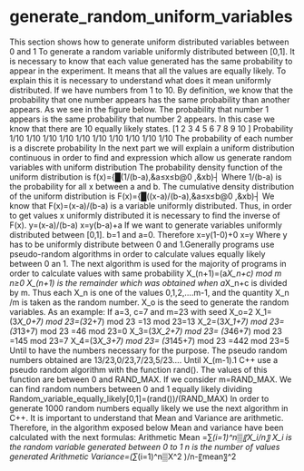 # generate_random_uniform_variables
This section shows how to generate uniform distributed variables between 0 and 1 
To generate a random variable uniformly distributed between [0,1]. It is necessary to know that each value generated has the same probability to appear in the experiment. It means that all the values are equally likely. 
To explain this it is necessary to understand what does it mean uniformly distributed. If we have numbers from 1 to 10. By definition, we know that the probability that one number appears has the same probability than another appears.
As we see in the figure below. The probability that number 1 appears is the same probability that number 2 appears. In this case we know that there are 10 equally likely states.
 	[1	2	3	4	5	6	7	8	9	10     ]
Probability	 1/10	1/10	1/10	1/10	1/10	1/10	1/10	1/10	1/10	1/10
The probability of each number is a discrete probability
In the next part we will explain a uniform distribution continuous in order to find and expression which allow us generate random variables with uniform distribution
The probability density function of the uniform distribution is
f(x)={█(1/(b-a),&a≤x≤b@0     ,&x<a or x>b)┤
Where 1/(b-a) is the probability for all x between a and b.
The cumulative density distribution of the uniform distribution is 
F(x)={█((x-a)/(b-a),&a≤x≤b@0     ,&x<a or x>b)┤
We know that  F(x)=(x-a)/(b-a) is a variable uniformly distributed. Thus, in order to get values x uniformly distributed it is necessary to find the inverse of F(x).
y=(x-a)/(b-a)
x=y(b-a)+a
If we want to generate variables uniformly distributed between [0,1]. 
b=1 and a=0.
Therefore
x=y(1-0)+0
x=y
Where y has to be uniformly distribute between 0 and 1.Generally programs use pseudo-random algorithms in order to calculate values equally likely between 0 an 1.
The next algorithm is used for the majority of programs in order to calculate values with same probability
X_(n+1)=(a*X_n+c)    mod  m    n≥0
X_(n+1) is the remainder which was obtained when a*X_n+c is divided by m. Thus each X_n  is one of the values 0,1,2,….m-1, and the quantity X_n /m is taken as the random number. X_o is the seed to generate the random variables. 
As an example:
If a=3, c=7 and m=23 with seed X_o=2 
X_1=(3*X_0+7)    mod  23=(3*2+7)    mod  23     =13 mod 23=13
X_2=(3*X_1+7)    mod  23= (3*13+7)    mod  23 =46 mod 23=0
X_3=(3*X_2+7)    mod  23= (3*46+7)    mod  23 =145 mod 23=7
X_4=(3*X_3+7)    mod  23= (3*145+7)    mod  23 =442 mod 23=5
Until to have the numbers necessary for the purpose. The pseudo random numbers obtained are 13/23,0/23,7/23,5/23…. Until X_(m-1).1
C++ use a pseudo random algorithm with the function rand(). The values of this function are between 0 and RAND_MAX. If we consider m=RAND_MAX. We can find random numbers between 0 and 1 equally likely dividing 
Random_variable_equally_likely[0,1]=(rand())/(RAND_MAX)
In order to generate 1000 random numbers equally likely we use the next algorithm in C++.
It is important to understand that Mean and Variance are arithmetic. Therefore, in the algorithm exposed below Mean and variance have been calculated with the next formulas:
Arithmetic Mean =∑_(i=1)^n▒〖X_i/n〗
X_i  is the random variable generated between 0 to 1
n is the number of values generated
Arithmetic Variance=(∑_(i=1)^n▒X^2 )/n-〖mean〗^2

